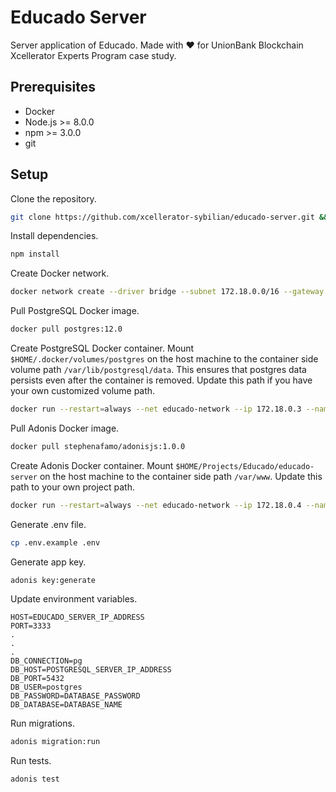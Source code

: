 # Educado Server

Server application of Educado. Made with ❤️ for UnionBank Blockchain Xcellerator Experts Program case study.

## Prerequisites

- Docker
- Node.js >= 8.0.0
- npm >= 3.0.0
- git

## Setup

Clone the repository.

```bash
git clone https://github.com/xcellerator-sybilian/educado-server.git && cd educado-server
```

Install dependencies.

```bash
npm install
```

Create Docker network.

```bash
docker network create --driver bridge --subnet 172.18.0.0/16 --gateway 172.18.0.1 educado-network
```

Pull PostgreSQL Docker image.

```bash
docker pull postgres:12.0
```

Create PostgreSQL Docker container. Mount `$HOME/.docker/volumes/postgres` on the host machine to the container side volume path `/var/lib/postgresql/data`. This ensures that postgres data persists even after the container is removed. Update this path if you have your own customized volume path.

```bash
docker run --restart=always --net educado-network --ip 172.18.0.3 --name educado-database-server -d -p 5432:5432 -v $HOME/.docker/volumes/postgres:/var/lib/postgresql/data -e POSTGRES_USER=root POSTGRES_PASSWORD=secret POSTGRES_DB=educado postgres:12.0
```

Pull Adonis Docker image.

```bash
docker pull stephenafamo/adonisjs:1.0.0
```

Create Adonis Docker container. Mount `$HOME/Projects/Educado/educado-server` on the host machine to the container side path `/var/www`. Update this path to your own project path.


```bash
docker run --restart=always --net educado-network --ip 172.18.0.4 --name educado-api-server -d -p 3333:3333 -v $HOME/Projects/Educado/educado-server:/var/www stephenafamo/adonisjs:1.0.0
```

Generate .env file.

```bash
cp .env.example .env
```

Generate app key.

```bash
adonis key:generate
```

Update environment variables.

```
HOST=EDUCADO_SERVER_IP_ADDRESS
PORT=3333
.
.
.
DB_CONNECTION=pg
DB_HOST=POSTGRESQL_SERVER_IP_ADDRESS
DB_PORT=5432
DB_USER=postgres
DB_PASSWORD=DATABASE_PASSWORD
DB_DATABASE=DATABASE_NAME
```

Run migrations.

```bash
adonis migration:run
```

Run tests.

```bash
adonis test
```
